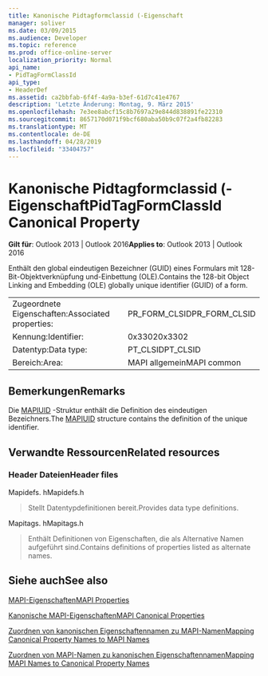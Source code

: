 ```yaml
---
title: Kanonische Pidtagformclassid (-Eigenschaft
manager: soliver
ms.date: 03/09/2015
ms.audience: Developer
ms.topic: reference
ms.prod: office-online-server
localization_priority: Normal
api_name:
- PidTagFormClassId
api_type:
- HeaderDef
ms.assetid: ca2bbfab-6f4f-4a9a-b3ef-61d7c41e4767
description: 'Letzte Änderung: Montag, 9. März 2015'
ms.openlocfilehash: 7e3ee8abcf15c8b7697a29e844d838891fe22310
ms.sourcegitcommit: 8657170d071f9bcf680aba50b9c07f2a4fb82283
ms.translationtype: MT
ms.contentlocale: de-DE
ms.lasthandoff: 04/28/2019
ms.locfileid: "33404757"
---
```

# <a name="pidtagformclassid-canonical-property"></a><span data-ttu-id="25e9c-103">Kanonische Pidtagformclassid (-Eigenschaft</span><span class="sxs-lookup"><span data-stu-id="25e9c-103">PidTagFormClassId Canonical Property</span></span>

  
  
<span data-ttu-id="25e9c-104">**Gilt für**: Outlook 2013 | Outlook 2016</span><span class="sxs-lookup"><span data-stu-id="25e9c-104">**Applies to**: Outlook 2013 | Outlook 2016</span></span> 
  
<span data-ttu-id="25e9c-105">Enthält den global eindeutigen Bezeichner (GUID) eines Formulars mit 128-Bit-Objektverknüpfung und-Einbettung (OLE).</span><span class="sxs-lookup"><span data-stu-id="25e9c-105">Contains the 128-bit Object Linking and Embedding (OLE) globally unique identifier (GUID) of a form.</span></span> 
  
|||
|:-----|:-----|
|<span data-ttu-id="25e9c-106">Zugeordnete Eigenschaften:</span><span class="sxs-lookup"><span data-stu-id="25e9c-106">Associated properties:</span></span>  <br/> |<span data-ttu-id="25e9c-107">PR_FORM_CLSID</span><span class="sxs-lookup"><span data-stu-id="25e9c-107">PR_FORM_CLSID</span></span>  <br/> |
|<span data-ttu-id="25e9c-108">Kennung:</span><span class="sxs-lookup"><span data-stu-id="25e9c-108">Identifier:</span></span>  <br/> |<span data-ttu-id="25e9c-109">0x3302</span><span class="sxs-lookup"><span data-stu-id="25e9c-109">0x3302</span></span>  <br/> |
|<span data-ttu-id="25e9c-110">Datentyp:</span><span class="sxs-lookup"><span data-stu-id="25e9c-110">Data type:</span></span>  <br/> |<span data-ttu-id="25e9c-111">PT_CLSID</span><span class="sxs-lookup"><span data-stu-id="25e9c-111">PT_CLSID</span></span>  <br/> |
|<span data-ttu-id="25e9c-112">Bereich:</span><span class="sxs-lookup"><span data-stu-id="25e9c-112">Area:</span></span>  <br/> |<span data-ttu-id="25e9c-113">MAPI allgemein</span><span class="sxs-lookup"><span data-stu-id="25e9c-113">MAPI common</span></span>  <br/> |
   
## <a name="remarks"></a><span data-ttu-id="25e9c-114">Bemerkungen</span><span class="sxs-lookup"><span data-stu-id="25e9c-114">Remarks</span></span>

<span data-ttu-id="25e9c-115">Die [MAPIUID](mapiuid.md) -Struktur enthält die Definition des eindeutigen Bezeichners.</span><span class="sxs-lookup"><span data-stu-id="25e9c-115">The [MAPIUID](mapiuid.md) structure contains the definition of the unique identifier.</span></span> 
  
## <a name="related-resources"></a><span data-ttu-id="25e9c-116">Verwandte Ressourcen</span><span class="sxs-lookup"><span data-stu-id="25e9c-116">Related resources</span></span>

### <a name="header-files"></a><span data-ttu-id="25e9c-117">Header Dateien</span><span class="sxs-lookup"><span data-stu-id="25e9c-117">Header files</span></span>

<span data-ttu-id="25e9c-118">Mapidefs. h</span><span class="sxs-lookup"><span data-stu-id="25e9c-118">Mapidefs.h</span></span>
  
> <span data-ttu-id="25e9c-119">Stellt Datentypdefinitionen bereit.</span><span class="sxs-lookup"><span data-stu-id="25e9c-119">Provides data type definitions.</span></span>
    
<span data-ttu-id="25e9c-120">Mapitags. h</span><span class="sxs-lookup"><span data-stu-id="25e9c-120">Mapitags.h</span></span>
  
> <span data-ttu-id="25e9c-121">Enthält Definitionen von Eigenschaften, die als Alternative Namen aufgeführt sind.</span><span class="sxs-lookup"><span data-stu-id="25e9c-121">Contains definitions of properties listed as alternate names.</span></span>
    
## <a name="see-also"></a><span data-ttu-id="25e9c-122">Siehe auch</span><span class="sxs-lookup"><span data-stu-id="25e9c-122">See also</span></span>



[<span data-ttu-id="25e9c-123">MAPI-Eigenschaften</span><span class="sxs-lookup"><span data-stu-id="25e9c-123">MAPI Properties</span></span>](mapi-properties.md)
  
[<span data-ttu-id="25e9c-124">Kanonische MAPI-Eigenschaften</span><span class="sxs-lookup"><span data-stu-id="25e9c-124">MAPI Canonical Properties</span></span>](mapi-canonical-properties.md)
  
[<span data-ttu-id="25e9c-125">Zuordnen von kanonischen Eigenschaftennamen zu MAPI-Namen</span><span class="sxs-lookup"><span data-stu-id="25e9c-125">Mapping Canonical Property Names to MAPI Names</span></span>](mapping-canonical-property-names-to-mapi-names.md)
  
[<span data-ttu-id="25e9c-126">Zuordnen von MAPI-Namen zu kanonischen Eigenschaftennamen</span><span class="sxs-lookup"><span data-stu-id="25e9c-126">Mapping MAPI Names to Canonical Property Names</span></span>](mapping-mapi-names-to-canonical-property-names.md)

